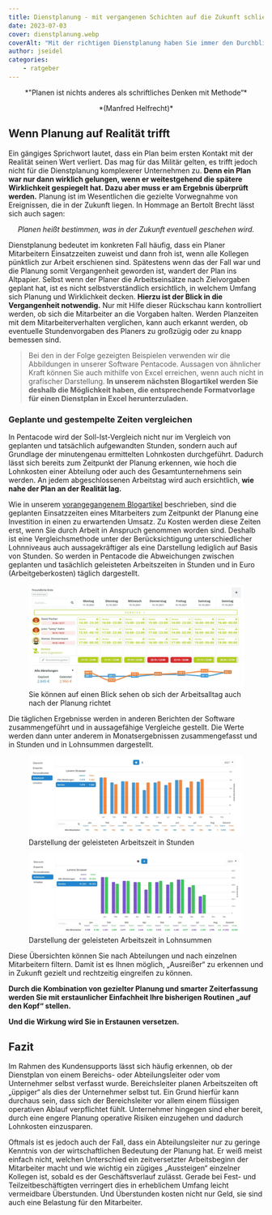 ```yaml
---
title: Dienstplanung - mit vergangenen Schichten auf die Zukunft schließen
date: 2023-07-03
cover: dienstplanung.webp
coverAlt: "Mit der richtigen Dienstplanung haben Sie immer den Durchblick"
author: jseidel
categories:
    - ratgeber
---
```


<p style="text-align: center;"> *"Planen ist nichts anderes als schriftliches Denken mit Methode“* </p>

<p style="text-align: center;"> *(Manfred Helfrecht)* </p>

## Wenn Planung auf Realität trifft

Ein gängiges Sprichwort lautet, dass ein Plan beim ersten Kontakt mit der Realität seinen Wert verliert. Das mag für das Militär gelten, es trifft jedoch nicht für die Dienstplanung komplexerer Unternehmen zu. **Denn ein Plan war nur dann wirklich gelungen, wenn er weitestgehend die spätere Wirklichkeit gespiegelt hat. Dazu aber muss er am Ergebnis überprüft werden.** Planung ist im Wesentlichen die gezielte Vorwegnahme von Ereignissen, die in der Zukunft liegen. In Hommage an Bertolt Brecht lässt sich auch sagen:

*<p style="text-align: center;"> Planen heißt bestimmen, was in der Zukunft eventuell geschehen wird. </p>*

Dienstplanung bedeutet im konkreten Fall häufig, dass ein Planer Mitarbeitern Einsatzzeiten zuweist und dann froh ist, wenn alle Kollegen pünktlich zur Arbeit erschienen sind. Spätestens wenn das der Fall war und die Planung somit Vergangenheit geworden ist, wandert der Plan ins Altpapier. Selbst wenn der Planer die Arbeitseinsätze nach Zielvorgaben geplant hat, ist es nicht selbstverständlich ersichtlich, in welchem Umfang sich Planung und Wirklichkeit decken. **Hierzu ist der Blick in die Vergangenheit notwendig.** Nur mit Hilfe dieser Rückschau kann kontrolliert werden, ob sich die Mitarbeiter an die Vorgaben halten. Werden Planzeiten mit dem Mitarbeiterverhalten verglichen, kann auch erkannt werden, ob eventuelle Stundenvorgaben des Planers zu großzügig oder zu knapp bemessen sind.

> Bei den in der Folge gezeigten Beispielen verwenden wir die Abbildungen in unserer Software Pentacode. Aussagen von ähnlicher Kraft können Sie auch mithilfe von Excel erreichen, wenn auch nicht in grafischer Darstellung. **In unserem nächsten Blogartikel werden Sie deshalb die Möglichkeit haben, die entsprechende Formatvorlage für einen Dienstplan in Excel herunterzuladen.**

### Geplante und gestempelte Zeiten vergleichen

In Pentacode wird der Soll-Ist-Vergleich nicht nur im Vergleich von geplanten und tatsächlich aufgewandten Stunden, sondern auch auf Grundlage der minutengenau ermittelten Lohnkosten durchgeführt. Dadurch lässt sich bereits zum Zeitpunkt der Planung erkennen, wie hoch die Lohnkosten einer Abteilung oder auch des Gesamtunternehmens sein werden. An jedem abgeschlossenen Arbeitstag wird auch ersichtlich, **wie nahe der Plan an der Realität lag.**

Wie in unserem [vorangegangenem Blogartikel](/blog/zeiterfassung_dienstplanung) beschrieben, sind die geplanten Einsatzzeiten eines Mitarbeiters zum Zeitpunkt der Planung eine Investition in einen zu erwartenden Umsatz. Zu Kosten werden diese Zeiten erst, wenn Sie durch Arbeit in Anspruch genommen worden sind. Deshalb ist eine Vergleichsmethode unter der Berücksichtigung unterschiedlicher Lohnniveaus auch aussagekräftiger als eine Darstellung lediglich auf Basis von Stunden. So werden in Pentacode die Abweichungen zwischen geplanten und tasächlich geleisteten Arbeitszeiten in Stunden und in Euro (Arbeitgeberkosten) täglich dargestellt.

<figure>
<img src="planung_vergleich.webp" alt="Grafischer Vergleich geplanter und geleisteter Stunden" />
<figcaption> Sie können auf einen Blick sehen ob sich der Arbeitsalltag auch nach der Planung richtet </figcaption>
</figure>

Die täglichen Ergebnisse werden in anderen Berichten der Software zusammengeführt und in aussagefähige Vergleiche gestellt. Die Werte werden dann unter anderem in Monatsergebnissen zusammengefasst und in Stunden und in Lohnsummen dargestellt.

<figure>
<img src="stunden_vergleich.webp" alt="Darstellung der geleisteten Arbeitszeit in Stunden" />
<figcaption> Darstellung der geleisteten Arbeitszeit in Stunden </figcaption>
</figure>


<figure>
<img src="kosten_vergleich.webp" alt="Darstellung der geleisteten Arbeitszeit in Lohnsummen" />
<figcaption> Darstellung der geleisteten Arbeitszeit in Lohnsummen </figcaption>
</figure>


Diese Übersichten können Sie nach Abteilungen und nach einzelnen Mitarbeitern filtern. Damit ist es Ihnen möglich, „Ausreißer“ zu erkennen und in Zukunft gezielt und rechtzeitig eingreifen zu können.

**Durch die Kombination von gezielter Planung und smarter Zeiterfassung werden Sie mit erstaunlicher Einfachheit Ihre bisherigen Routinen „auf den Kopf“ stellen.**

**Und die Wirkung wird Sie in Erstaunen versetzen.**

## Fazit

Im Rahmen des Kundensupports lässt sich häufig erkennen, ob der Dienstplan von einem Bereichs- oder Abteilungsleiter oder vom Unternehmer selbst verfasst wurde. Bereichsleiter planen Arbeitszeiten oft „üppiger“ als dies der Unternehmer selbst tut. Ein Grund hierfür kann durchaus sein, dass sich der Bereichsleiter vor allem einem flüssigen operativen Ablauf verpflichtet fühlt. Unternehmer hingegen sind eher bereit, durch eine engere Planung operative Risiken einzugehen und dadurch Lohnkosten einzusparen.

Oftmals ist es jedoch auch der Fall, dass ein Abteilungsleiter nur zu geringe Kenntnis von der wirtschaftlichen Bedeutung der Planung hat. Er weiß meist einfach nicht, welchen Unterschied ein zeitversetzter Arbeitsbeginn der Mitarbeiter macht und wie wichtig ein zügiges „Aussteigen“ einzelner Kollegen ist, sobald es der Geschäftsverlauf zulässt. Gerade bei Fest- und Teilzeitbeschäftigten verringert dies in erheblichem Umfang leicht vermeidbare Überstunden. Und Überstunden kosten nicht nur Geld, sie sind auch eine Belastung für den Mitarbeiter.